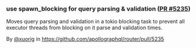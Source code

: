### use spawn_blocking for query parsing & validation ([PR #5235](https://github.com/apollographql/router/pull/5235))

Moves query parsing and validation in a tokio blocking task to prevent all executor threads from blocking on it
parse and validation times.

By [@xuorig](https://github.com/xuorig) in https://github.com/apollographql/router/pull/5235